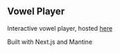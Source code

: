 ## Vowel Player

Interactive vowel player, hosted [here](https://vowel-player.vercel.app)

Built with Next.js and Mantine

